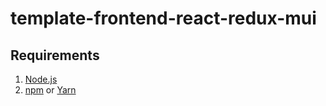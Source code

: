# template-frontend-react-redux-mui

## Requirements
1. [Node.js](https://nodejs.org/)
2. [npm](https://www.npmjs.com/) or [Yarn](https://yarnpkg.com/) 
